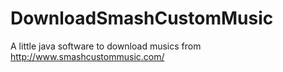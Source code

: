 # DownloadSmashCustomMusic
A little java software to download musics from http://www.smashcustommusic.com/

